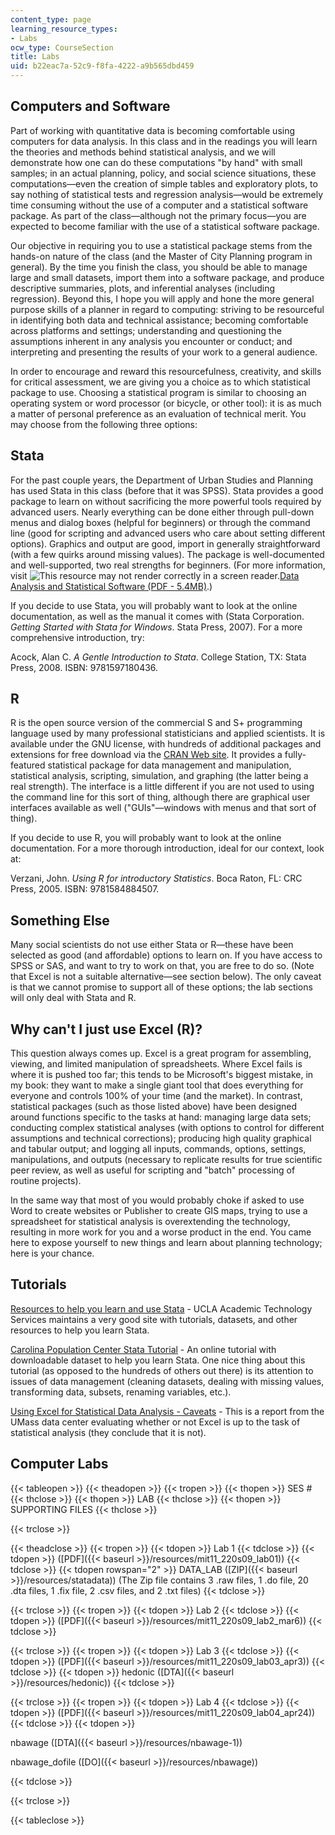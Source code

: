 ```yaml
---
content_type: page
learning_resource_types:
- Labs
ocw_type: CourseSection
title: Labs
uid: b22eac7a-52c9-f8fa-4222-a9b565dbd459
---
```


Computers and Software
----------------------

Part of working with quantitative data is becoming comfortable using computers for data analysis. In this class and in the readings you will learn the theories and methods behind statistical analysis, and we will demonstrate how one can do these computations "by hand" with small samples; in an actual planning, policy, and social science situations, these computations—even the creation of simple tables and exploratory plots, to say nothing of statistical tests and regression analysis—would be extremely time consuming without the use of a computer and a statistical software package. As part of the class—although not the primary focus—you are expected to become familiar with the use of a statistical software package.

Our objective in requiring you to use a statistical package stems from the hands-on nature of the class (and the Master of City Planning program in general). By the time you finish the class, you should be able to manage large and small datasets, import them into a software package, and produce descriptive summaries, plots, and inferential analyses (including regression). Beyond this, I hope you will apply and hone the more general purpose skills of a planner in regard to computing: striving to be resourceful in identifying both data and technical assistance; becoming comfortable across platforms and settings; understanding and questioning the assumptions inherent in any analysis you encounter or conduct; and interpreting and presenting the results of your work to a general audience.

In order to encourage and reward this resourcefulness, creativity, and skills for critical assessment, we are giving you a choice as to which statistical package to use. Choosing a statistical program is similar to choosing an operating system or word processor (or bicycle, or other tool): it is as much a matter of personal preference as an evaluation of technical merit. You may choose from the following three options:

Stata
-----

For the past couple years, the Department of Urban Studies and Planning has used Stata in this class (before that it was SPSS). Stata provides a good package to learn on without sacrificing the more powerful tools required by advanced users. Nearly everything can be done either through pull-down menus and dialog boxes (helpful for beginners) or through the command line (good for scripting and advanced users who care about setting different options). Graphics and output are good, import in generally straightforward (with a few quirks around missing values). The package is well-documented and well-supported, two real strengths for beginners. (For more information, visit ![This resource may not render correctly in a screen reader.](/images/inacessible.gif)[Data Analysis and Statistical Software (PDF - 5.4MB)](http://www.stata.com/order/federal-supply-service/GS35F0108W-Rel15.pdf).)

If you decide to use Stata, you will probably want to look at the online documentation, as well as the manual it comes with (Stata Corporation. _Getting Started with Stata for Windows_. Stata Press, 2007). For a more comprehensive introduction, try:

Acock, Alan C. _A Gentle Introduction to Stata_. College Station, TX: Stata Press, 2008. ISBN: 9781597180436.

R
-

R is the open source version of the commercial S and S+ programming language used by many professional statisticians and applied scientists. It is available under the GNU license, with hundreds of additional packages and extensions for free download via the [CRAN Web site](http://cran.r-project.org/). It provides a fully-featured statistical package for data management and manipulation, statistical analysis, scripting, simulation, and graphing (the latter being a real strength). The interface is a little different if you are not used to using the command line for this sort of thing, although there are graphical user interfaces available as well ("GUIs"—windows with menus and that sort of thing).

If you decide to use R, you will probably want to look at the online documentation. For a more thorough introduction, ideal for our context, look at:

Verzani, John. _Using R for introductory Statistics_. Boca Raton, FL: CRC Press, 2005. ISBN: 9781584884507.

Something Else
--------------

Many social scientists do not use either Stata or R—these have been selected as good (and affordable) options to learn on. If you have access to SPSS or SAS, and want to try to work on that, you are free to do so. (Note that Excel is not a suitable alternative—see section below). The only caveat is that we cannot promise to support all of these options; the lab sections will only deal with Stata and R.

Why can't I just use Excel (R)?
-------------------------------

This question always comes up. Excel is a great program for assembling, viewing, and limited manipulation of spreadsheets. Where Excel fails is where it is pushed too far; this tends to be Microsoft's biggest mistake, in my book: they want to make a single giant tool that does everything for everyone and controls 100% of your time (and the market). In contrast, statistical packages (such as those listed above) have been designed around functions specific to the tasks at hand: managing large data sets; conducting complex statistical analyses (with options to control for different assumptions and technical corrections); producing high quality graphical and tabular output; and logging all inputs, commands, options, settings, manipulations, and outputs (necessary to replicate results for true scientific peer review, as well as useful for scripting and "batch" processing of routine projects).

In the same way that most of you would probably choke if asked to use Word to create websites or Publisher to create GIS maps, trying to use a spreadsheet for statistical analysis is overextending the technology, resulting in more work for you and a worse product in the end. You came here to expose yourself to new things and learn about planning technology; here is your chance.

Tutorials
---------

[Resources to help you learn and use Stata](https://www.stata.com/links/resources-for-learning-stata/) - UCLA Academic Technology Services maintains a very good site with tutorials, datasets, and other resources to help you learn Stata.

[Carolina Population Center Stata Tutorial](http://www.cpc.unc.edu/research/tools/data_analysis/statatutorial) - An online tutorial with downloadable dataset to help you learn Stata. One nice thing about this tutorial (as opposed to the hundreds of others out there) is its attention to issues of data management (cleaning datasets, dealing with missing values, transforming data, subsets, renaming variables, etc.).

[Using Excel for Statistical Data Analysis - Caveats](http://people.umass.edu/evagold/excel.html) \- This is a report from the UMass data center evaluating whether or not Excel is up to the task of statistical analysis (they conclude that it is not).

Computer Labs
-------------

{{< tableopen >}}
{{< theadopen >}}
{{< tropen >}}
{{< thopen >}}
SES #
{{< thclose >}}
{{< thopen >}}
LAB
{{< thclose >}}
{{< thopen >}}
SUPPORTING FILES
{{< thclose >}}

{{< trclose >}}

{{< theadclose >}}
{{< tropen >}}
{{< tdopen >}}
Lab 1
{{< tdclose >}}
{{< tdopen >}}
([PDF]({{< baseurl >}}/resources/mit11_220s09_lab01))
{{< tdclose >}}
{{< tdopen rowspan="2" >}}
DATA\_LAB ([ZIP]({{< baseurl >}}/resources/statadata)) (The Zip file contains 3 .raw files, 1 .do file, 20 .dta files, 1 .fix file, 2 .csv files, and 2 .txt files)
{{< tdclose >}}

{{< trclose >}}
{{< tropen >}}
{{< tdopen >}}
Lab 2
{{< tdclose >}}
{{< tdopen >}}
([PDF]({{< baseurl >}}/resources/mit11_220s09_lab2_mar6))
{{< tdclose >}}

{{< trclose >}}
{{< tropen >}}
{{< tdopen >}}
Lab 3
{{< tdclose >}}
{{< tdopen >}}
([PDF]({{< baseurl >}}/resources/mit11_220s09_lab03_apr3))
{{< tdclose >}}
{{< tdopen >}}
hedonic ([DTA]({{< baseurl >}}/resources/hedonic))
{{< tdclose >}}

{{< trclose >}}
{{< tropen >}}
{{< tdopen >}}
Lab 4
{{< tdclose >}}
{{< tdopen >}}
([PDF]({{< baseurl >}}/resources/mit11_220s09_lab04_apr24))
{{< tdclose >}}
{{< tdopen >}}


nbawage ([DTA]({{< baseurl >}}/resources/nbawage-1))

nbawage\_dofile ([DO]({{< baseurl >}}/resources/nbawage))


{{< tdclose >}}

{{< trclose >}}

{{< tableclose >}}